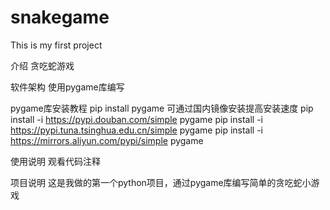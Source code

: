 # snakegame
This is my first project

介绍
贪吃蛇游戏

软件架构
使用pygame库编写

pygame库安装教程
pip install pygame
可通过国内镜像安装提高安装速度
pip install -i https://pypi.douban.com/simple pygame
pip install -i https://pypi.tuna.tsinghua.edu.cn/simple pygame
pip install -i https://mirrors.aliyun.com/pypi/simple pygame

使用说明
观看代码注释

项目说明
这是我做的第一个python项目，通过pygame库编写简单的贪吃蛇小游戏
